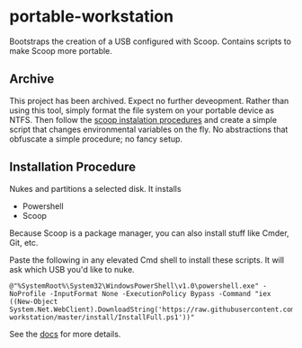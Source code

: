 # portable-workstation

Bootstraps the creation of a USB configured with Scoop. Contains scripts to make Scoop more portable.

## Archive
This project has been archived. Expect no further deveopment. Rather than using this tool, simply format the file system on your portable device as NTFS. Then follow the [scoop instalation procedures](https://github.com/lukesampson/scoop) and create a simple script that changes environmental variables on the fly. No abstractions that obfuscate a simple procedure; no fancy setup.

## Installation Procedure

Nukes and partitions a selected disk. It installs

- Powershell
- Scoop

Because Scoop is a package manager, you can also install stuff like Cmder, Git, etc.

Paste the following in any elevated Cmd shell to install these scripts. It will ask which USB you'd like to nuke.

```batch
@"%SystemRoot%\System32\WindowsPowerShell\v1.0\powershell.exe" -NoProfile -InputFormat None -ExecutionPolicy Bypass -Command "iex ((New-Object System.Net.WebClient).DownloadString('https://raw.githubusercontent.com/eankeen/portable-workstation/master/install/InstallFull.ps1'))"
```

See the [docs](https://eankeen.github.io/portable-workstation) for more details.
